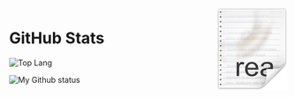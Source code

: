 <img src="icon.png" align="right" />

# GitHub Stats

![Top Lang](https://github-readme-stats.vercel.app/api/top-langs/?username=micogongob&langs_count=10&theme=graywhite)

![My Github status](https://github-readme-stats.vercel.app/api?username=micogongob&count_private=true&show_icons=true&theme=graywhite)

<!--
**micogongob/micogongob** is a ✨ _special_ ✨ repository because its `README.md` (this file) appears on your GitHub profile.

Here are some ideas to get you started:

- 🔭 I’m currently working on ...
- 🌱 I’m currently learning ...
- 👯 I’m looking to collaborate on ...
- 🤔 I’m looking for help with ...
- 💬 Ask me about ...
- 📫 How to reach me: ...
- 😄 Pronouns: ...
- ⚡ Fun fact: ...
-->

